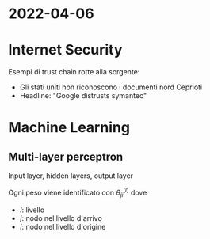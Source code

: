 # 2022-04-06
# Internet Security
Esempi di trust chain rotte alla sorgente:
- Gli stati uniti non riconoscono i documenti nord Ceprioti
- Headline: "Google distrusts symantec"
# Machine Learning
## Multi-layer perceptron
Input layer, hidden layers, output layer

Ogni peso viene identificato con $\theta_{ji}^{(l)}$ dove
- $l$: livello
- $j$: nodo nel livello d'arrivo
- $i$: nodo nel livello d'origine
